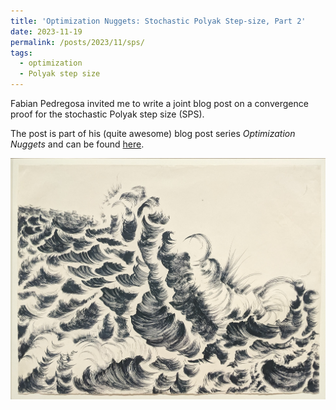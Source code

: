 ```yaml
---
title: 'Optimization Nuggets: Stochastic Polyak Step-size, Part 2'
date: 2023-11-19
permalink: /posts/2023/11/sps/
tags:
  - optimization
  - Polyak step size
---
```


Fabian Pedregosa invited me to write a joint blog post on a convergence proof for the stochastic Polyak step size (SPS). 

The post is part of his (quite awesome) blog post series *Optimization Nuggets* and can be found [here](https://fa.bianp.net/blog/2023/sps2/).


<img src="/images/blog/own/waves.jpg" width="800"/>

